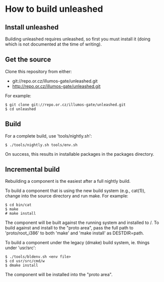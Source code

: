 How to build unleashed
======================

Install unleashed
-----------------

Building unleashed requires unleashed, so first you must install it (doing
which is not documented at the time of writing).

Get the source
--------------

Clone this repository from either:

* git://repo.or.cz/illumos-gate/unleashed.git
* http://repo.or.cz/illumos-gate/unleashed.git

For example:

```
$ git clone git://repo.or.cz/illumos-gate/unleashed.git
$ cd unleashed
```

Build
-----

For a complete build, use 'tools/nightly.sh':

```
$ ./tools/nightly.sh tools/env.sh
```

On success, this results in installable packages in the packages directory.

Incremental build
-----------------

Rebuilding a component is the easiest after a full nightly build.

To build a component that is using the new build system (e.g., cat(1)), change
into the source directory and run make. For example:

```
$ cd bin/cat
$ make
# make install
```

The component will be built against the running system and installed to /. To
build against and install to the "proto area", pass the full path to
'proto/root\_i386' to both 'make' and 'make install' as DESTDIR=path.

To build a component under the legacy (dmake) build system, ie. things under
'usr/src':

```
$ ./tools/bldenv.sh <env file>
$ cd usr/src/cmd/w
$ dmake install
```

The component will be installed into the "proto area".
